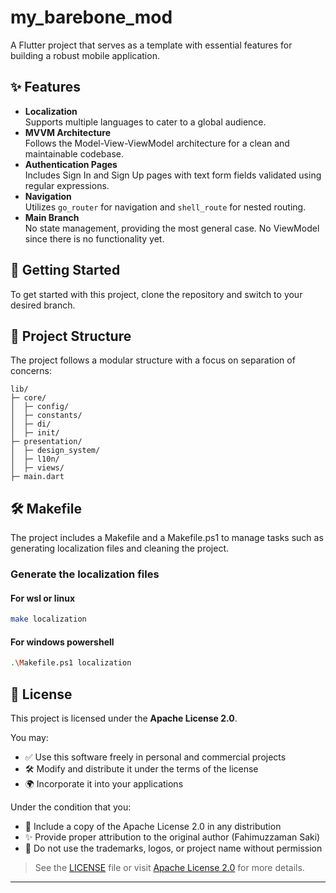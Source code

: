 # my_barebone_mod

A Flutter project that serves as a template with essential features for building a robust mobile application.

## ✨ Features

- **Localization**  
  Supports multiple languages to cater to a global audience.
- **MVVM Architecture**  
  Follows the Model-View-ViewModel architecture for a clean and maintainable codebase.
- **Authentication Pages**  
  Includes Sign In and Sign Up pages with text form fields validated using regular expressions.
- **Navigation**  
  Utilizes `go_router` for navigation and `shell_route` for nested routing.
- **Main Branch**  
  No state management, providing the most general case. No ViewModel since there is no functionality yet.

## 🚀 Getting Started

To get started with this project, clone the repository and switch to your desired branch.

## 📁 Project Structure

The project follows a modular structure with a focus on separation of concerns:

    lib/
    ├─ core/
    │  ├─ config/
    │  ├─ constants/
    │  ├─ di/
    │  ├─ init/
    ├─ presentation/
    │  ├─ design_system/
    │  ├─ l10n/
    │  ├─ views/
    ├─ main.dart

## 🛠 Makefile

The project includes a Makefile and a Makefile.ps1  to manage tasks such as generating localization files and cleaning the project.

### Generate the localization files

#### For wsl or linux

```sh
make localization
```

#### For windows powershell

```sh
.\Makefile.ps1 localization
```

## 📄 License

This project is licensed under the **Apache License 2.0**.

You may:

- ✅ Use this software freely in personal and commercial projects  
- 🛠️ Modify and distribute it under the terms of the license  
- 🌍 Incorporate it into your applications  

Under the condition that you:

- 🔐 Include a copy of the Apache License 2.0 in any distribution  
- ✨ Provide proper attribution to the original author (Fahimuzzaman Saki)  
- 🚫 Do not use the trademarks, logos, or project name without permission  

> See the [LICENSE](LICENSE) file or visit [Apache License 2.0](https://www.apache.org/licenses/LICENSE-2.0) for more details.

---

